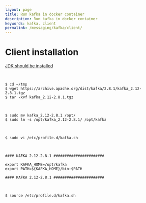 ```yaml
---
layout: page
title: Run kafka in docker container
description: Run kafka in docker container
keywords: kafka, client
permalink: /messaging/kafka/client/
---
```


# Client installation

[JDK should be installed](/devtools/jdk/setup/linux/)

<!-- [Scala2 should be installed (I am not sure that this is needed)](/devtools/scala/setup/linux/) -->

<br/>

    $ cd ~/tmp
    $ wget https://archive.apache.org/dist/kafka/2.8.1/kafka_2.12-2.8.1.tgz
    $ tar -xvf kafka_2.12-2.8.1.tgz

<br/>

    $ sudo mv kafka_2.12-2.8.1 /opt/
    $ sudo ln -s /opt/kafka_2.12-2.8.1/ /opt/kafka

<br/>

    $ sudo vi /etc/profile.d/kafka.sh

<br/>

```
#### KAFKA 2.12-2.8.1 #######################

export KAFKA_HOME=/opt/kafka
export PATH=${KAFKA_HOME}/bin:$PATH

#### KAFKA 2.12-2.8.1 #######################
```

<br/>

```
$ source /etc/profile.d/kafka.sh
```

<!--

<br/>

### Who read

```
// OK!

{
    KAFKA_HOST=kafka.ru

    kafka-consumer-groups.sh    \
    --bootstrap-server ${KAFKA_HOST}:9092   \
    --describe \
    --group diabot
}

```


-->
